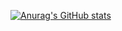 [![Anurag's GitHub stats](https://github-readme-stats.vercel.app/api?username=Shahdatta)](https://github.com/anuraghazra/github-readme-stats)

